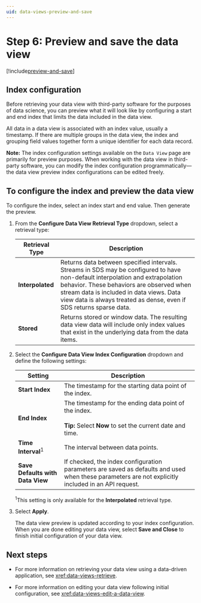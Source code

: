 ```yaml
---
uid: data-views-preview-and-save
---
```


# Step 6: Preview and save the data view

[!include[preview-and-save](_includes/preview-and-save.md)]

## Index configuration

Before retrieving your data view with third-party software for the purposes of data science, you can preview what it will look like by configuring a start and end index that limits the data included in the data view.

All data in a data view is associated with an index value, usually a timestamp. If there are multiple groups in the data view, the index and grouping field values together form a unique identifier for each data record.

**Note:** The index configuration settings available on the `Data View` page are primarily for preview purposes. When working with the data view in third-party software, you can modify the index configuration programmatically—the data view preview index configurations can be edited freely.

## To configure the index and preview the data view

To configure the index, select an index start and end value. Then generate the preview.

1. From the **Configure Data View Retrieval Type** dropdown, select a retrieval type:

	| Retrieval Type | Description |
	|--|--|
	| **Interpolated** | Returns data between specified intervals. Streams in SDS may be configured to have non-default interpolation and extrapolation behavior. These behaviors are observed when stream data is included in data views. Data view data is always treated as dense, even if SDS returns sparse data. |
	| **Stored** | Returns stored or window data. The resulting data view data will include only index values that exist in the underlying data from the data items. |

1. Select the **Configure Data View Index Configuration** dropdown and define the following settings:

	| Setting | Description | 
	|--|--|
	| **Start Index** | The timestamp for the starting data point of the index. |
	| **End Index** | The timestamp for the ending data point of the index.<br><br>**Tip:** Select **Now** to set the current date and time. |
	| **Time Interval**<sup>1</sup> | The interval between data points. |
	| **Save Defaults with Data View** | If checked, the index configuration parameters are saved as defaults and used when these parameters are not explicitly included in an API request. |

	<sup>1</sup>This setting is only available for the **Interpolated** retrieval type. 

1. Select **Apply**.

	The data view preview is updated according to your index configuration. When you are done editing your data view, select **Save and Close** to finish initial configuration of your data view.

## Next steps

- For more information on retrieving your data view using a data-driven application, see <xref:data-views-retrieve>. 

- For more information on editing your data view following initial configuration, see <xref:data-views-edit-a-data-view>.